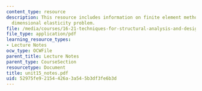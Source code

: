 ```yaml
---
content_type: resource
description: This resource includes information on finite element method, for three
  dimensional elasticity problem.
file: /media/courses/16-21-techniques-for-structural-analysis-and-design-spring-2005/52975fe92154426a3a545b3df3fe6b3d_unit15_notes.pdf
file_type: application/pdf
learning_resource_types:
- Lecture Notes
ocw_type: OCWFile
parent_title: Lecture Notes
parent_type: CourseSection
resourcetype: Document
title: unit15_notes.pdf
uid: 52975fe9-2154-426a-3a54-5b3df3fe6b3d
---
```

